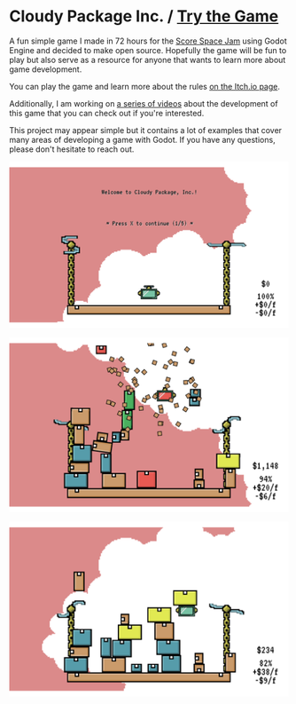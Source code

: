 # Cloudy Package Inc. / [Try the Game](https://thebuffed.itch.io/cloudy-package-inc)

A fun simple game I made in 72 hours for the [Score Space Jam](https://itch.io/jam/scorejam9) using Godot Engine and decided to make open source. Hopefully the game will be fun to play but also serve as a resource for anyone that wants to learn more about game development.

You can play the game and learn more about the rules [on the Itch.io page](https://thebuffed.itch.io/cloudy-package-inc).

Additionally, I am working on [a series of videos](https://www.youtube.com/watch?v=jD6pLkSpTUA) about the development of this game that you can check out if you're interested. 

This project may appear simple but it contains a lot of examples that cover many areas of developing a game with Godot. If you have any questions, please don't hesitate to reach out.

<p align="center"><img src="https://github.com/erdavids/Cloudy-Package-Inc/blob/master/Images/screen-1.png"></p>
<p align="center"><img src="https://github.com/erdavids/Cloudy-Package-Inc/blob/master/Images/screen-2.png"></p>
<p align="center"><img src="https://github.com/erdavids/Cloudy-Package-Inc/blob/master/Images/screen-3.png"></p>

